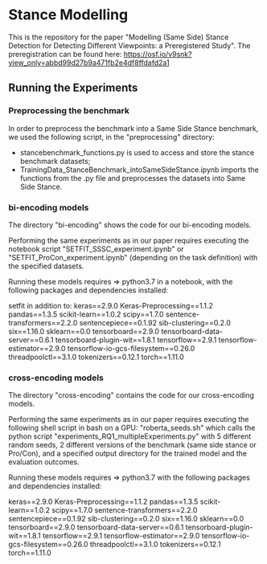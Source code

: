 # Stance Modelling

This is the repository for the paper "Modelling (Same Side) Stance Detection for Detecting Different Viewpoints:
a Preregistered Study". The preregistration can be found here: https://osf.io/v9snk?view_only=abbd99d27b9a471fb2e4df8ffdafd2a1

## Running the Experiments

### Preprocessing the benchmark 
In order to preprocess the benchmark into a Same Side Stance benchmark, we used the following script, in the "preprocessing" directory:
* stancebenchmark_functions.py is used to access and store the stance benchmark datasets;
* TrainingData_StanceBenchmark_intoSameSideStance.ipynb imports the functions from the .py file and preprocesses the datasets into Same Side Stance.

### bi-encoding models
The directory "bi-encoding" shows the code for our bi-encoding models.

Performing the same experiments as in our paper requires executing the notebook script "SETFIT_SSSC_experiment.ipynb" or "SETFIT_ProCon_experiment.ipynb" (depending on the task definition) with the specified datasets.

Running these models requires => python3.7 in a notebook, with the following packages and dependencies installed:

setfit
in addition to:
keras==2.9.0
Keras-Preprocessing==1.1.2
pandas==1.3.5
scikit-learn==1.0.2
scipy==1.7.0
sentence-transformers==2.2.0
sentencepiece==0.1.92
sib-clustering==0.2.0
six==1.16.0
sklearn==0.0
tensorboard==2.9.0
tensorboard-data-server==0.6.1
tensorboard-plugin-wit==1.8.1
tensorflow==2.9.1
tensorflow-estimator==2.9.0
tensorflow-io-gcs-filesystem==0.26.0
threadpoolctl==3.1.0
tokenizers==0.12.1
torch==1.11.0


### cross-encoding models
The directory "cross-encoding" contains the code for our cross-encoding models.

Performing the same experiments as in our paper requires executing the following shell script in bash on a GPU: "roberta_seeds.sh"
which calls the python script "experiments_RQ1_multipleExperiments.py" with 5 different random seeds, 2 different versions of the benchmark (same side stance or Pro/Con), and a specified output directory for the trained model and the evaluation outcomes. 

Running these models requires => python3.7 with the following packages and dependencies installed:

keras==2.9.0
Keras-Preprocessing==1.1.2
pandas==1.3.5
scikit-learn==1.0.2
scipy==1.7.0
sentence-transformers==2.2.0
sentencepiece==0.1.92
sib-clustering==0.2.0
six==1.16.0
sklearn==0.0
tensorboard==2.9.0
tensorboard-data-server==0.6.1
tensorboard-plugin-wit==1.8.1
tensorflow==2.9.1
tensorflow-estimator==2.9.0
tensorflow-io-gcs-filesystem==0.26.0
threadpoolctl==3.1.0
tokenizers==0.12.1
torch==1.11.0


